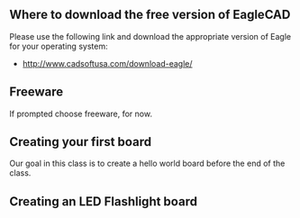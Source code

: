## Where to download the free version of EagleCAD

Please use the following link and download the appropriate
version of Eagle for your operating system:

* http://www.cadsoftusa.com/download-eagle/

## Freeware

If prompted choose freeware, for now.


## Creating your first board

Our goal in this class is to create a hello world board before the
end of the class.


## Creating an LED Flashlight board
